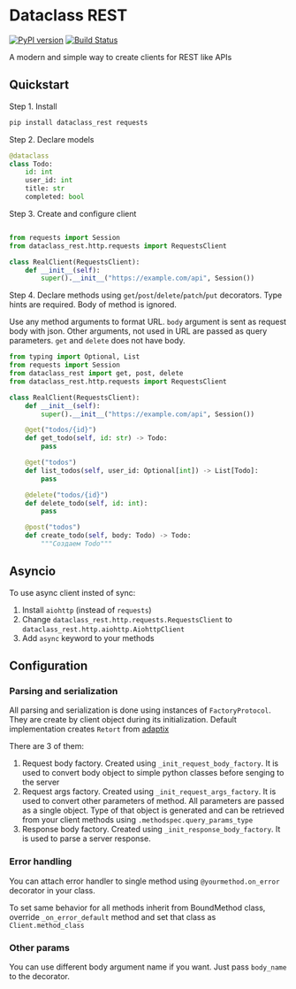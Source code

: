# Dataclass REST

[![PyPI version](https://badge.fury.io/py/dataclass-rest.svg)](https://badge.fury.io/py/dataclass-rest)
[![Build Status](https://travis-ci.org/Tishka17/dataclass_rest.svg?branch=master)](https://travis-ci.org/Tishka17/dataclass_rest)

A modern and simple way to create clients for REST like APIs

## Quickstart


Step 1. Install
```bash
pip install dataclass_rest requests
```


Step 2. Declare models

```python
@dataclass
class Todo:
    id: int
    user_id: int
    title: str
    completed: bool
```

Step 3. Create and configure client

```python

from requests import Session
from dataclass_rest.http.requests import RequestsClient

class RealClient(RequestsClient):
    def __init__(self):
        super().__init__("https://example.com/api", Session())
```

Step 4. Declare methods using `get`/`post`/`delete`/`patch`/`put` decorators. 
Type hints are required. Body of method is ignored.

Use any method arguments to format URL.
`body` argument is sent as request body with json. Other arguments, not used in URL are passed as query parameters.
`get` and `delete` does not have body.

```python
from typing import Optional, List
from requests import Session
from dataclass_rest import get, post, delete
from dataclass_rest.http.requests import RequestsClient

class RealClient(RequestsClient):
    def __init__(self):
        super().__init__("https://example.com/api", Session())

    @get("todos/{id}")
    def get_todo(self, id: str) -> Todo:
        pass

    @get("todos")
    def list_todos(self, user_id: Optional[int]) -> List[Todo]:
        pass

    @delete("todos/{id}")
    def delete_todo(self, id: int):
        pass

    @post("todos")
    def create_todo(self, body: Todo) -> Todo:
        """Создаем Todo"""
```

## Asyncio

To use async client insted of sync:

1. Install `aiohttp` (instead of `requests`)
2. Change `dataclass_rest.http.requests.RequestsClient` to `dataclass_rest.http.aiohttp.AiohttpClient`
3. Add `async` keyword to your methods 

## Configuration

### Parsing and serialization

All parsing and serialization is done using instances of `FactoryProtocol`.
They are create by client object during its initialization. Default implementation creates `Retort` from [adaptix](https://adaptix.readthedocs.io/)

There are 3 of them:

1. Request body factory. Created using `_init_request_body_factory`. It is used to convert body object to simple python classes before senging to the server
2. Request args factory. Created using `_init_request_args_factory`. It is used to convert other parameters of method. All parameters are passed as a single object.
Type of that object is generated and can be retrieved from your client methods using `.methodspec.query_params_type`
3. Response body factory. Created using `_init_response_body_factory`. It is used to parse a server response.

### Error handling

You can attach error handler to single method using `@yourmethod.on_error` decorator in your class.

To set same behavior for all methods inherit from BoundMethod class, override `_on_error_default` method and set that class as `Client.method_class`

### Other params

You can use different body argument name if you want. Just pass `body_name` to the decorator.
